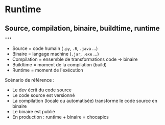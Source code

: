 # Runtime

## Source, compilation, binaire, buildtime, runtime ...

- Source = code humain (`.py`, `.R`, `.java` ...)
- Binaire = langage machine (`.jar`, `.exe` ...)
- Compilation = ensemble de transformations code => binaire
- Buildtime = moment de la compilation (build)
- Runtime = moment de l'exécution

Scénario de référence :

- Le dev écrit du code source
- Le code source est versionné
- La compilation (locale ou automatisée) transforme le code source en binaire
- Le binaire est publié
- En production : runtime + binaire = chocapics
